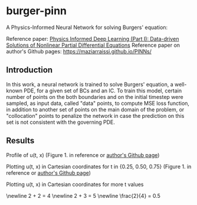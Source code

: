 # burger-pinn
A Physics-Informed Neural Network for solving Burgers' equation:

Reference paper: [Physics Informed Deep Learning (Part I): Data-driven Solutions of Nonlinear Partial Differential Equations](https://arxiv.org/abs/1711.10561)
Reference paper on author's Github pages: https://maziarraissi.github.io/PINNs/

## Introduction
In this work, a neural network is trained to solve Burgers' equation, a well-known PDE, for a given set of BCs and an IC. To train this model, certain number of points on the both boundaries and on the initial timestep were sampled, as input data, called "data" points, to compute MSE loss function, in addition to another set of points on the main domain of the problem, or "collocation" points to penalize the network in case the prediction on this set is not consistent with the governing PDE.

## Results
Profile of u(t, x) (Figure 1. in reference or [author's Github page](https://maziarraissi.github.io/assets/img/Burgers_CT_inference.png))

Plotting u(t, x) in Cartesian coordinates for t in {0.25, 0.50, 0.75} (Figure 1. in reference or [author's Github page](https://maziarraissi.github.io/assets/img/Burgers_CT_inference.png))

Plotting u(t, x) in Cartesian coordinates for more t values

\newline
2 + 2 = 4 \newline
2 + 3 = 5 \newline
\frac{2}{4} = 0.5
